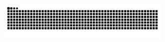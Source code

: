 
<!-- <div align="center">
  <a href="https://github.com/arthuralvesdev">
<img height="180em" src="https://github-readme-stats.vercel.app/api/top-langs/?username=arthuralvesdev&layout=compact&langs_count=7&theme=dracula"/>
<img height="180em" src="https://github-readme-stats.vercel.app/api?username=arthuralvesdev&show_icons=true&theme=dracula&include_all_commits=true&count_private=true"/>
</div>
  
</div>
<div style="display: inline_block"><br>
  <img align="center" alt="Arthur-Js" height="30" width="40" src="https://raw.githubusercontent.com/devicons/devicon/master/icons/javascript/javascript-plain.svg">
  <img align="center" alt="Arthur-Ts" height="30" width="40" src="https://raw.githubusercontent.com/devicons/devicon/master/icons/typescript/typescript-plain.svg">
  <img align="center" alt="Arthur-React" height="30" width="40" src="https://raw.githubusercontent.com/devicons/devicon/master/icons/react/react-original.svg">
  <img align="center" alt="Arthur-HTML" height="30" width="40" src="https://raw.githubusercontent.com/devicons/devicon/master/icons/html5/html5-original.svg">
  <img align="center" alt="Arthur-CSS" height="30" width="40" src="https://raw.githubusercontent.com/devicons/devicon/master/icons/css3/css3-original.svg">
  <img align="center" alt="Arthur-Python" height="30" width="40" src="https://raw.githubusercontent.com/devicons/devicon/master/icons/python/python-original.svg">
  <img align="center" alt="Arthur-Python" height="30" width="40" src="https://raw.githubusercontent.com/devicons/devicon/ca28c779441053191ff11710fe24a9e6c23690d6/icons/csharp/csharp-original.svg">
</div>

  ##
 
<div> 
  <a href = "mailto:contatoarthuralves@gmail.com"><img src="https://img.shields.io/badge/-Gmail-%23333?style=for-the-badge&logo=gmail&logoColor=white" target="_blank"></a>
  <a href="https://www.linkedin.com/in/arthur-alves-435a05177" target="_blank"><img src="https://img.shields.io/badge/-LinkedIn-%230077B5?style=for-the-badge&logo=linkedin&logoColor=white" target="_blank"></a>
  <a href="https://t.me/DevArthur" target="_blank"><img src="https://img.shields.io/badge/Telegram-2CA5E0?style=for-the-badge&logo=telegram&logoColor=white" target="_blank"></a>
<p align="left"> <img src="https://komarev.com/ghpvc/?username=arthuralvesdev&label=Profile%20views&color=0e75b6&style=flat" alt="arthuralvesdev" /> </p>
  
</div>
-->

<a href="https://github.com/vn7n24fzkq/github-profile-summary-cards"> <img align=center  width="33%" src="http://github-profile-summary-cards.vercel.app/api/cards/stats?username=arthuralvesdev&theme=dark" alt="" /></a>
<a href="https://github.com/vn7n24fzkq/github-profile-summary-cards"> <img align=center width="33%" src="http://github-profile-summary-cards.vercel.app/api/cards/repos-per-language?username=arthuralvesdev&theme=dark" alt="" /></a>
<a href="https://github.com/vn7n24fzkq/github-profile-summary-cards"> <img align=center width="33%" src="http://github-profile-summary-cards.vercel.app/api/cards/most-commit-language?username=arthuralvesdev&theme=dark" alt="" /></a>


<picture align="center" >
  <source media="(prefers-color-scheme: dark)" srcset="https://raw.githubusercontent.com/arthuralvesdev/arthuralvesdev/output/github-contribution-grid-snake-dark.svg">
  <source media="(prefers-color-scheme: light)" srcset="https://raw.githubusercontent.com/arthuralvesdev/arthuralvesdev/output/github-contribution-grid-snake-dark.svg">
  <img align="center" alt="github contribution grid snake animation" src="https://raw.githubusercontent.com/arthuralvesdev/arthuralvesdev/output/github-contribution-grid-snake.svg">
</picture>

